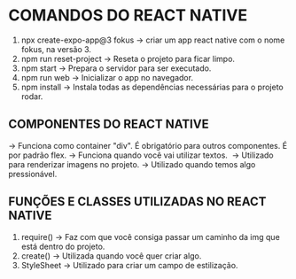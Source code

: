 # COMANDOS DO REACT NATIVE
1. npx create-expo-app@3 fokus -> criar um app react native com o nome fokus, na versão 3.
2. npm run reset-project -> Reseta o projeto para ficar limpo.
3. npm start -> Prepara o servidor para ser executado.
4. npm run web -> Inicializar o app no navegador.
5. npm install -> Instala todas as dependências necessárias para o projeto rodar.

## COMPONENTES DO REACT NATIVE
<View></View> -> Funciona como container "div". É obrigatório para outros componentes. É por padrão flex.
<Text></Text> -> Funciona quando você vai utilizar textos.
<Image> -> Utilizado para renderizar imagens no projeto.
<Pressable></Pressable> -> Utilizado quando temos algo pressionável.

## FUNÇÕES E CLASSES UTILIZADAS NO REACT NATIVE
1. require() -> Faz com que você consiga passar um caminho da img que está dentro do projeto.
2. create() -> Utilizada quando você quer criar algo.
3. StyleSheet -> Utilizado para criar um campo de estilização.

